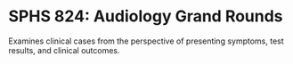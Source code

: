 # SPHS 824: Audiology Grand Rounds

Examines clinical cases from the perspective of presenting symptoms, test results, and clinical outcomes.
